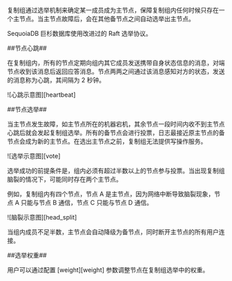 [^_^]:
    复制组选举


复制组通过选举机制来确定某一成员成为主节点，保障复制组内任何时候只存在一个主节点。当主节点故障后，会在其他备节点之间自动选举出主节点。

SequoiaDB 巨杉数据库使用改进过的 Raft 选举协议。

##节点心跳##

在复制组内，所有的节点定期向组内其它成员发送携带自身状态信息的消息，对端节点收到该消息后返回应答消息。节点两两之间通过该消息感知对方的状态，发送的消息称为心跳，其间隔为 2 秒钟。

![心跳示意图][heartbeat]

##节点选举##

当主节点发生故障，如主节点所在的机器宕机，其余节点一段时间内收不到主节点心跳后就会发起复制组选举。所有的备节点会进行投票，日志最接近原主节点的备节点会成为新的主节点。在选出主节点之前，复制组无法提供写操作服务。

![选举示意图][vote]

选举成功的前提条件是，组内必须有超过半数以上的节点参与投票。当出现复制组脑裂的情况下，可能同时存在两个主节点。

例如，复制组内有四个节点，节点 A 是主节点，因为网络中断导致脑裂现象，节点 A 只能与节点 B 通信，节点 C 只能与节点 D 通信。

![脑裂示意图][head_split]

当组内成员不足半数，主节点会自动降级为备节点，同时断开主节点的所有用户连接。

##选举权重##

用户可以通过配置 [weight][weight] 参数调整节点在复制组选举中的权重。


[^_^]:
    本文使用到的所有链接及引用。
[heartbeat]:images/Distributed_Engine/Architecture/Replication/heartbeat.png
[vote]:images/Distributed_Engine/Architecture/Replication/vote.png
[head_split]:images/Distributed_Engine/Architecture/Replication/head_split.png
[weight]:manual/Distributed_Engine/Maintainance/Database_Configuration/configuration_parameters.md
